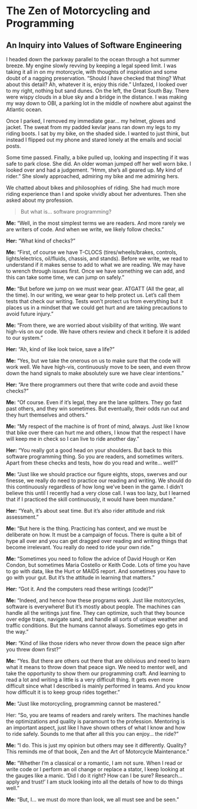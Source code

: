 # The Zen of Motorcycling and Programming
## An Inquiry into Values of Software Engineering

I headed down the parkway parallel to the ocean through a hot summer breeze. My engine slowly revving by keeping a legal speed limit. I was taking it all in on my motorcycle, with thoughts of inspiration and some doubt of a nagging preservation. “Should I have checked that thing? What about this detail? Ah, whatever it is, enjoy this ride.” Unfazed, I looked over to my right, nothing but sand dunes. On the left, the Great South Bay. There were wispy clouds in a blue sky and a bridge in the distance. I was making my way down to OBI, a parking lot in the middle of nowhere abut against the Atlantic ocean.

Once I parked, I removed my immediate gear… my helmet, gloves and jacket. The sweat from my padded kevlar jeans ran down my legs to my riding boots. I sat by my bike, on the shaded side. I wanted to just think, but instead I flipped out my phone and stared lonely at the emails and social posts.

Some time passed. Finally, a bike pulled up, looking and inspecting if it was safe to park close. She did. An older woman jumped off her well worn bike. I looked over and had a judgement. “Hmm, she’s all geared up. My kind of rider.” She slowly approached, admiring my bike and me admiring hers.

We chatted about bikes and philosophies of riding. She had much more riding experience than I and spoke vividly about her adventures. Then she asked about my profession.

> But what is… software programming?

**Me:** “Well, in the most simplest terms we are readers. And more rarely we are writers of code. And when we write, we likely follow checks.”

**Her:** “What kind of checks?”

**Me:** “First, of course we have T-CLOCS (tires/wheels/brakes, controls, lights/electrics, oil/fluids, chassis, and stands). Before we write, we read to understand if it makes sense to add to what we are reading. We may have to wrench through issues first. Once we have something we can add, and this can take some time, we can jump on safely.”

**Me:** “But before we jump on we must wear gear. ATGATT (All the gear, all the time). In our writing, we wear gear to help protect us. Let’s call them tests that check our writing. Tests won’t protect us from everything but it places us in a mindset that we could get hurt and are taking precautions to avoid future injury.”

**Me:** “From there, we are worried about visibility of that writing. We want high-vis on our code. We have others review and check it before it is added to our system.”

**Her:** “Ah, kind of like look twice, save a life?”

**Me:** “Yes, but we take the onerous on us to make sure that the code will work well. We have high-vis, continuously move to be seen, and even throw down the hand signals to make absolutely sure we have clear intentions.”

**Her:** “Are there programmers out there that write code and avoid these checks?”

**Me:** “Of course. Even if it’s legal, they are the lane splitters. They go fast past others, and they win sometimes. But eventually, their odds run out and they hurt themselves and others.”

**Me:** “My respect of the machine is of front of mind, always. Just like I know that bike over there can hurt me and others, I know that the respect I have will keep me in check so I can live to ride another day.”

**Her:** “You really got a good head on your shoulders. But back to this software programming thing. So you are readers, and sometimes writers. Apart from these checks and tests, how do you read and write… well?”

**Me:** “Just like we should practice our figure eights, stops, swerves and our finesse, we really do need to practice our reading and writing. We should do this continuously regardless of how long we’ve been in the game. I didn’t believe this until I recently had a very close call. I was too lazy, but I learned that if I practiced the skill continuously, it would have been mundane.”

**Her:** “Yeah, it’s about seat time. But it’s also rider attitude and risk assessment.”

**Me:** “But here is the thing. Practicing has context, and we must be deliberate on how. It must be a campaign of focus. There is quite a bit of hype all over and you can get dragged over reading and writing things that become irrelevant. You really do need to ride your own ride.”

**Me:** “Sometimes you need to follow the advice of David Hough or Ken Condon, but sometimes Maria Costello or Keith Code. Lots of time you have to go with data, like the Hurt or MAIDS report. And sometimes you have to go with your gut. But it’s the attitude in learning that matters.”

**Her:** “Got it. And the computers read these writings (code)?”

**Me:** “Indeed, and hence how these programs work. Just like motorcycles, software is everywhere! But it’s mostly about people. The machines can handle all the writings just fine. They can optimize, such that they bounce over edge traps, navigate sand, and handle all sorts of unique weather and traffic conditions. But the humans cannot always. Sometimes ego gets in the way.”

**Her:** “Kind of like those riders who never throw down the peace sign after you threw down first?”

**Me:** “Yes. But there are others out there that are oblivious and need to learn what it means to throw down that peace sign. We need to mentor well, and take the opportunity to show them our programming craft. And learning to read a lot and writing a little is a very difficult thing. It gets even more difficult since what I described is mainly performed in teams. And you know how difficult it is to keep group rides together.”

**Me:** “Just like motorcycling, programming cannot be mastered.”

Her: “So, you are teams of readers and rarely writers. The machines handle the optimizations and quality is paramount to the profession. Mentoring is an important aspect, just like I have shown others of what I know and how to ride safely. Sounds to me that after all this you can enjoy… the ride?”

**Me:** “I do. This is just my opinion but others may see it differently. Quality? This reminds me of that book, Zen and the Art of Motorcycle Maintenance.”

**Me:** “Whether I’m a classical or a romantic, I am not sure. When I read or write code or I perform an oil change or replace a stator, I keep looking at the gauges like a manic. ‘Did I do it right? How can I be sure? Research… apply and trust!’ I am stuck looking into all the details of how to do things well.”

**Me:** “But, I… we must do more than look, we all must see and be seen.”
